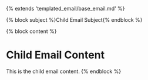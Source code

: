 {% extends 'templated_email/base_email.md' %}

{% block subject %}Child Email Subject{% endblock %}

{% block content %}

# Child Email Content

This is the child email content.
{% endblock %}
